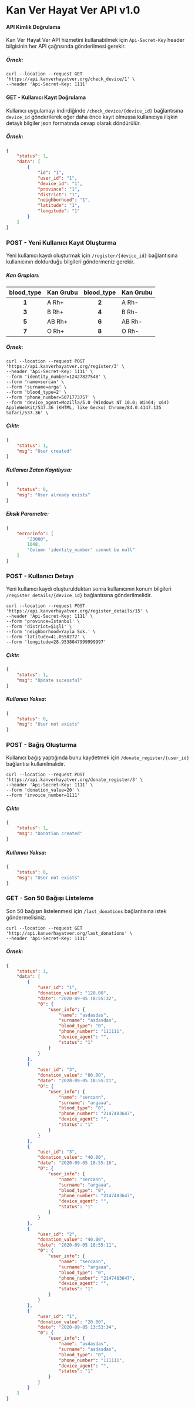 # Kan Ver Hayat Ver API v1.0
#### API Kimlik Doğrulama
Kan Ver Hayat Ver API hizmetini kullanabilmek için `Api-Secret-Key` header bilgisinin her API çağrısında gönderilmesi gerekir.
##### Örnek:
```curl
curl --location --request GET 'https://api.kanverhayatver.org/check_device/1' \
--header 'Api-Secret-Key: 1111'
```
#### GET - Kullanıcı Kayıt Doğrulama
Kullanıcı uygulamayı indirdiğinde `/check_device/{device_id}` bağlantısına ``device_id``
gönderilerek eğer daha önce kayıt olmuşsa kullanıcıya ilişkin detaylı bilgiler json formatında cevap olarak döndürülür.
##### Örnek:
```json
{
    "status": 1,
    "data": [
        {
            "id": "1",
            "user_id": "1",
            "device_id": "1",
            "province": "1",
            "district": "1",
            "neighborhood": "1",
            "latitude": "1",
            "longitude": "1"
        }
    ]
}
```
### POST - Yeni Kullanıcı Kayıt Oluşturma
Yeni kullanıcı kaydı oluşturmak için `/register/{device_id}` bağlantısına kullanıcının doldurduğu bilgileri göndermeniz gerekir.

##### Kan Grupları:
| blood_type | Kan Grubu |  blood_type | Kan Grubu |
| :---:  | ------------- | :---: | ------------- |
| **1**  | A Rh+  |  **2**  | A Rh- |
| **3**  | B Rh+  | **4**  | B Rh- |
| **5**  | AB Rh+  | **6**  | AB Rh- |
| **7**  | O Rh+  | **8**  | O Rh-  |
##### Örnek:
```curl
curl --location --request POST 'https://api.kanverhayatver.org/register/3' \
--header 'Api-Secret-Key: 1111' \
--form 'identity_number=12427827548' \
--form 'name=sercan' \
--form 'surname=arga' \
--form 'blood_type=2' \
--form 'phone_number=5071773757' \
--form 'device_agent=Mozilla/5.0 (Windows NT 10.0; Win64; x64) AppleWebKit/537.36 (KHTML, like Gecko) Chrome/84.0.4147.135 Safari/537.36' \
```
##### Çıktı:
```json
{
    "status": 1,
    "msg": "User created"
}
```
##### Kullanıcı Zaten Kayıtlıysa:
```json
{
    "status": 0,
    "msg": "User already exists"
}
```
##### Eksik Parametre:
```json
{
    "errorInfo": [
        "23000",
        1048,
        "Column 'identity_number' cannot be null"
    ]
}
```
### POST - Kullanıcı Detayı
Yeni kullanıcı kaydı oluşturulduktan sonra kullanıcının konum bilgileri `/register_details/{device_id}` bağlantısına gönderilmelidir.
```curl
curl --location --request POST 'https://api.kanverhayatver.org/register_details/15' \
--header 'Api-Secret-Key: 1111' \
--form 'province=İstanbul' \
--form 'district=Şişli' \
--form 'neighborhood=Yayla Sok.' \
--form 'latitude=41.0550272' \
--form 'longitude=28.9538047999999997'
```
##### Çıktı:
```json
{
    "status": 1,
    "msg": "Update sucessful"
}
```
##### Kullanıcı Yoksa:
```json
{
    "status": 0,
    "msg": "User not exists"
}
```
### POST - Bağış Oluşturma
Kullanıcı bağış yaptığında bunu kaydetmek için `/donate_register/{user_id}` bağlantısı kullanılmalıdır.
```curl
curl --location --request POST 'https://api.kanverhayatver.org/donate_register/3' \
--header 'Api-Secret-Key: 1111' \
--form 'donation_value=20' \
--form 'invoice_number=1111'
```
##### Çıktı:
```json
{
    "status": 1,
    "msg": "Donation created"
}
```
##### Kullanıcı Yoksa:
```json
{
    "status": 0,
    "msg": "User not exists"
}
```
### GET - Son 50 Bağışı Listeleme
Son 50 bağışın listelenmesi için `/last_donations` bağlantısına istek göndermelisiniz.
```curl
curl --location --request GET 'http://api.kanverhayatver.org/last_donations' \
--header 'Api-Secret-Key: 1111'
```
##### Örnek:
```json
{
    "status": 1,
    "data": [
        {
            "user_id": "1",
            "donation_value": "120.00",
            "date": "2020-09-05 18:55:32",
            "0": {
                "user_info": {
                    "name": "asdasdas",
                    "surname": "asdasdas",
                    "blood_type": "0",
                    "phone_number": "111111",
                    "device_agent": "",
                    "status": "1"
                }
            }
        },
        {
            "user_id": "3",
            "donation_value": "80.00",
            "date": "2020-09-05 18:55:21",
            "0": {
                "user_info": {
                    "name": "sercann",
                    "surname": "argaaa",
                    "blood_type": "0",
                    "phone_number": "2147483647",
                    "device_agent": "",
                    "status": "1"
                }
            }
        },
        {
            "user_id": "3",
            "donation_value": "40.00",
            "date": "2020-09-05 18:55:16",
            "0": {
                "user_info": {
                    "name": "sercann",
                    "surname": "argaaa",
                    "blood_type": "0",
                    "phone_number": "2147483647",
                    "device_agent": "",
                    "status": "1"
                }
            }
        },
        {
            "user_id": "2",
            "donation_value": "40.00",
            "date": "2020-09-05 18:55:11",
            "0": {
                "user_info": {
                    "name": "sercann",
                    "surname": "argaaa",
                    "blood_type": "0",
                    "phone_number": "2147483647",
                    "device_agent": "",
                    "status": "1"
                }
            }
        },
        {
            "user_id": "1",
            "donation_value": "20.00",
            "date": "2020-09-05 13:53:34",
            "0": {
                "user_info": {
                    "name": "asdasdas",
                    "surname": "asdasdas",
                    "blood_type": "0",
                    "phone_number": "111111",
                    "device_agent": "",
                    "status": "1"
                }
            }
        }
    ]
}
```
